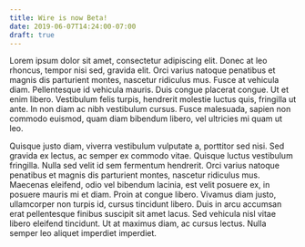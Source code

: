 ```yaml
---
title: Wire is now Beta!
date: 2019-06-07T14:24:00-07:00
draft: true
---
```


Lorem ipsum dolor sit amet, consectetur adipiscing elit. Donec at leo
rhoncus, tempor nisi sed, gravida elit. Orci varius natoque penatibus et
magnis dis parturient montes, nascetur ridiculus mus. Fusce at vehicula diam.
Pellentesque id vehicula mauris. Duis congue placerat congue. Ut et enim
libero. Vestibulum felis turpis, hendrerit molestie luctus quis, fringilla ut
ante. In non diam ac nibh vestibulum cursus. Fusce malesuada, sapien non
commodo euismod, quam diam bibendum libero, vel ultricies mi quam ut leo.

<!--more-->

Quisque justo diam, viverra vestibulum vulputate a, porttitor sed nisi. Sed
gravida ex lectus, ac semper ex commodo vitae. Quisque luctus vestibulum
fringilla. Nulla sed velit id sem fermentum hendrerit. Orci varius natoque
penatibus et magnis dis parturient montes, nascetur ridiculus mus. Maecenas
eleifend, odio vel bibendum lacinia, est velit posuere ex, in posuere mauris
mi et diam. Proin at congue libero. Vivamus diam justo, ullamcorper non
turpis id, cursus tincidunt libero. Duis in arcu accumsan erat pellentesque
finibus suscipit sit amet lacus. Sed vehicula nisl vitae libero eleifend
tincidunt. Ut at maximus diam, ac cursus lectus. Nulla semper leo aliquet
imperdiet imperdiet.
